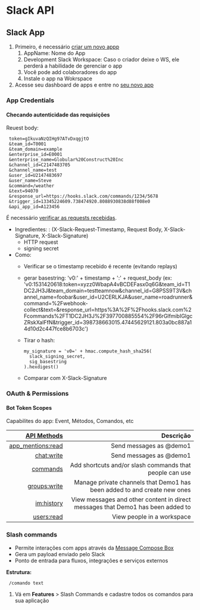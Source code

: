 # Slack API

## Slack App
1. Primeiro, é necessário [criar um novo appp](https://api.slack.com/apps/new)
    1. AppName: Nome do App
    1. Development Slack Workspace: Caso o criador deixe o WS, ele perderá a habilidade de gerenciar o app
    1. Você pode add colaboradores do app
    1. Instale o app na Wokrspace
1. Acesse seu dashboard de apps e entre no [seu novo app](https://api.slack.com/apps/A01R6SZHLAX/)

### App Credentials
#### Checando autenticidade das requisições
Reuest body:

     token=gIkuvaNzQIHg97ATvDxqgjtO
     &team_id=T0001
     &team_domain=example
     &enterprise_id=E0001
     &enterprise_name=Globular%20Construct%20Inc
     &channel_id=C2147483705
     &channel_name=test
     &user_id=U2147483697
     &user_name=Steve
     &command=/weather
     &text=94070
     &response_url=https://hooks.slack.com/commands/1234/5678
     &trigger_id=13345224609.738474920.8088930838d88f008e0
     &api_app_id=A123456

É necessário [verificar as requests recebidas](https://api.slack.com/authentication/verifying-requests-from-slack).
* Ingredientes: : (X-Slack-Request-Timestamp, Request Body, X-Slack-Signature, X-Slack-Signature)
    - HTTP request
    - signing secret
* Como:
    - Verificar se o timestamp recebido é recente (evitando replays)
    - gerar basestring: 'v0:' + timestamp + ':' + request_body (ex: 'v0:1531420618:token=xyzz0WbapA4vBCDEFasx0q6G&team_id=T1DC2JH3J&team_domain=testteamnow&channel_id=G8PSS9T3V&channel_name=foobar&user_id=U2CERLKJA&user_name=roadrunner&command=%2Fwebhook-collect&text=&response_url=https%3A%2F%2Fhooks.slack.com%2Fcommands%2FT1DC2JH3J%2F397700885554%2F96rGlfmibIGlgcZRskXaIFfN&trigger_id=398738663015.47445629121.803a0bc887a14d10d2c447fce8b6703c')
    - Tirar o hash:
      
          my_signature = 'v0=' + hmac.compute_hash_sha256(
            slack_signing_secret,
            sig_basestring
          ).hexdigest()
    - Comparar com X-Slack-Signature

### OAuth & Permissions
#### Bot Token Scopes
Capabilites do app:
Event, Métodos, Comandos, etc 

| [API Methods](https://api.slack.com/methods)                  | Descrição                           |
|--------------------------------------------------------------:|------------------------------------:|
|  [app_mentions:read](https://api.slack.com/scopes/app_mentions:read)| Send messages as @demo1       |
| [chat:write](https://api.slack.com/scopes/chat:write)         | Send messages as @demo1             |
| [commands](https://api.slack.com/scopes/commands)             | Add shortcuts and/or slash commands that people can use |
| [groups:write](https://api.slack.com/scopes/groups:write)     | Manage private channels that Demo1 has been added to and create new ones |
| [im:history](https://api.slack.com/scopes/im:history)         | View messages and other content in direct messages that Demo1 has been added to |
| [users:read](https://api.slack.com/scopes/users:read)         | View people in a workspace |

### Slash commands

- Permite interações com apps através da [Message Compose Box](https://api.slack.com/messaging/composing#message_structure)
- Gera um payload enviado pelo Slack
- Ponto de entrada para fluxos, integrações e serviços externos

**Estrutura:**

     /comando text

1. Vá em **Features** > Slash Commands e cadastre todos os comandos para sua aplicação
